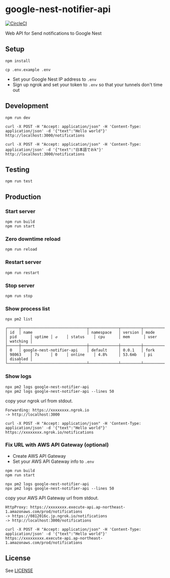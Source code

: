 # google-nest-notifier-api

[![CircleCI](https://circleci.com/gh/inouetakuya/google-nest-notifier-api.svg?style=svg)](https://circleci.com/gh/inouetakuya/google-nest-notifier-api)

Web API for Send notifications to Google Nest

## Setup

```shell
npm install
```

```shell
cp .env.example .env
```

- Set your Google Nest IP address to `.env`
- Sign up ngrok and set your token to `.env` so that your tunnels don't time out

## Development

```shell
npm run dev
```

```shell
curl -X POST -H "Accept: application/json" -H 'Content-Type: application/json' -d '{"text":"Hello world"}' http://localhost:3000/notifications
```

```shell
curl -X POST -H "Accept: application/json" -H 'Content-Type: application/json' -d '{"text":"日本語でおk"}' http://localhost:3000/notifications
```

## Testing

```shell
npm run test
```

## Production

### Start server

```shell
npm run build
npm run start
```

### Zero downtime reload

```shell
npm run reload
```

### Restart server

```shell
npm run restart
```

### Stop server

```shell
npm run stop
```

### Show process list

```shell
npx pm2 list
```

```text
┌─────┬─────────────────────────────┬─────────────┬─────────┬─────────┬──────────┬────────┬──────┬───────────┬──────────┬──────────┬──────────┬──────────┐
│ id  │ name                        │ namespace   │ version │ mode    │ pid      │ uptime │ ↺    │ status    │ cpu      │ mem      │ user     │ watching │
├─────┼─────────────────────────────┼─────────────┼─────────┼─────────┼──────────┼────────┼──────┼───────────┼──────────┼──────────┼──────────┼──────────┤
│ 0   │ google-nest-notifier-api    │ default     │ 0.0.1   │ fork    │ 98063    │ 7s     │ 0    │ online    │ 4.8%     │ 53.6mb   │ pi       │ disabled │
└─────┴─────────────────────────────┴─────────────┴─────────┴─────────┴──────────┴────────┴──────┴───────────┴──────────┴──────────┴──────────┴──────────┘
```

### Show logs

```shell
npx pm2 logs google-nest-notifier-api
npx pm2 logs google-nest-notifier-api --lines 50
```

copy your ngrok url from stdout.

```
Forwarding: https://xxxxxxxx.ngrok.io
-> http://localhost:3000
```

```shell
curl -X POST -H "Accept: application/json" -H 'Content-Type: application/json' -d '{"text":"Hello world"}' https://xxxxxxxx.ngrok.io/notifications
```

### Fix URL with AWS API Gateway (optional)

- Create AWS API Gateway
- Set your AWS API Gateway info to `.env`

```shell
npm run build
npm run start
```

```shell
npx pm2 logs google-nest-notifier-api
npx pm2 logs google-nest-notifier-api --lines 50
```

copy your AWS API Gateway url from stdout.

```
HttpProxy: https://xxxxxxxx.execute-api.ap-northeast-1.amazonaws.com/prod/notifications
-> https://0812016c.jp.ngrok.io/notifications
-> http://localhost:3000/notifications
```

```shell
curl -X POST -H "Accept: application/json" -H 'Content-Type: application/json' -d '{"text":"Hello world"}' https://xxxxxxxxx.execute-api.ap-northeast-1.amazonaws.com/prod/notifications
```

## License

See [LICENSE](./LICENSE)
